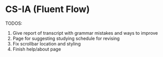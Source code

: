 # CS-IA (Fluent Flow)

TODOS:
1. Give report of transcript with grammar mistakes and ways to improve
2. Page for suggesting studying schedule for revising
3. Fix scrollbar location and styling
4. Finish help/about page
